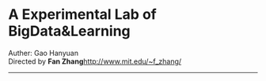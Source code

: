 # A Experimental Lab of BigData&Learning

Auther: Gao Hanyuan  
Directed by **Fan Zhang**<http://www.mit.edu/~f_zhang/>

---

